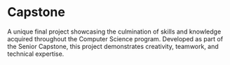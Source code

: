 # Capstone
A unique final project showcasing the culmination of skills and knowledge acquired throughout the Computer Science program. Developed as part of the Senior Capstone, this project demonstrates creativity, teamwork, and technical expertise.
